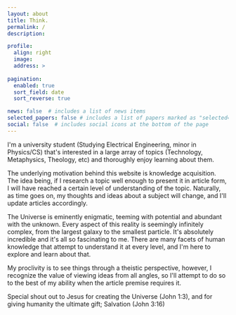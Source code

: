 ```yaml
---
layout: about
title: Think.
permalink: /
description:

profile:
  align: right
  image: 
  address: >
 
pagination:
  enabled: true
  sort_field: date
  sort_reverse: true

news: false  # includes a list of news items
selected_papers: false # includes a list of papers marked as "selected={true}"
social: false  # includes social icons at the bottom of the page
---
```


<p>I'm a university student (Studying Electrical Engineering, minor in Physics/CS) that's interested in a large array of topics (Technology, Metaphysics, Theology, etc) and thoroughly enjoy learning about them. </p>

<p>The underlying motivation behind this website is knowledge acquisition. The idea being, if I research a topic well enough to present it in article form, I will have reached a certain level of understanding of the topic. Naturally, as time goes on, my thoughts and ideas about a subject will change, and I'll update articles accordingly.</p>

<p>The Universe is eminently enigmatic, teeming with potential and abundant with the unknown. Every aspect of this reality is seemingly infinitely complex, from the largest galaxy to the smallest particle. It's absolutely incredible and it's all so fascinating to me. There are many facets of human knowledge that attempt to understand it at every level, and I'm here to explore and learn about that.</p>

<p>My proclivity is to see things through a theistic perspective, however, I recognize the value of viewing ideas from all angles, so I'll attempt to do so to the best of my ability when the article premise requires it.</p>

<p>Special shout out to Jesus for creating the Universe (John 1:3), and for giving humanity the ultimate gift; Salvation (John 3:16)</p>